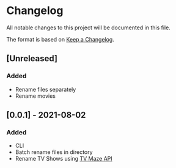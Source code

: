 # Changelog

All notable changes to this project will be documented in this file.

The format is based on [Keep a Changelog](https://keepachangelog.com/en/1.0.0/).

## [Unreleased]

### Added

- Rename files separately
- Rename movies

## [0.0.1] - 2021-08-02

### Added

- CLI
- Batch rename files in directory
- Rename TV Shows using [TV Maze API](https://www.tvmaze.com/api)